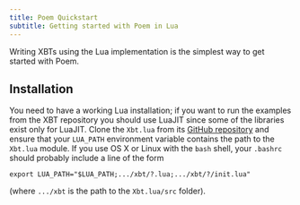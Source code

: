 ```yaml
---
title: Poem Quickstart
subtitle: Getting started with Poem in Lua
---
```


Writing XBTs using the Lua implementation is the simplest way to get
started with Poem.

Installation
------------

You need to have a working Lua installation; if you want to run the
examples from the XBT repository you should use LuaJIT since some of
the libraries exist only for LuaJIT. Clone the `Xbt.lua` from its
[GitHub repository](https://github.com/hoelzl/Xbt.lua) and ensure that
your `LUA_PATH` environment variable contains the path to the
`Xbt.lua` module. If you use OS X or Linux with the `bash` shell, your
`.bashrc` should probably include a line of the form

    export LUA_PATH="$LUA_PATH;.../xbt/?.lua;.../xbt/?/init.lua"

(where `.../xbt` is the path to the `Xbt.lua/src` folder).
